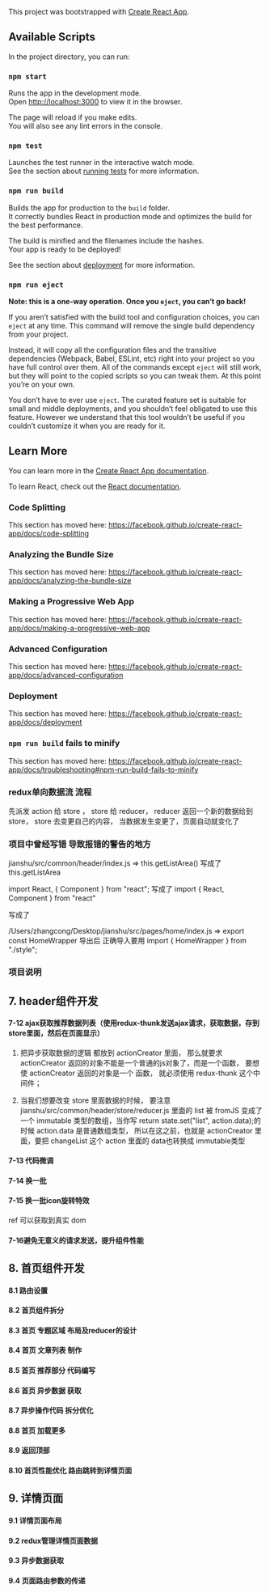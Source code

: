 This project was bootstrapped with [Create React App](https://github.com/facebook/create-react-app).

## Available Scripts

In the project directory, you can run:

### `npm start`

Runs the app in the development mode.<br />
Open [http://localhost:3000](http://localhost:3000) to view it in the browser.

The page will reload if you make edits.<br />
You will also see any lint errors in the console.

### `npm test`

Launches the test runner in the interactive watch mode.<br />
See the section about [running tests](https://facebook.github.io/create-react-app/docs/running-tests) for more information.

### `npm run build`

Builds the app for production to the `build` folder.<br />
It correctly bundles React in production mode and optimizes the build for the best performance.

The build is minified and the filenames include the hashes.<br />
Your app is ready to be deployed!

See the section about [deployment](https://facebook.github.io/create-react-app/docs/deployment) for more information.

### `npm run eject`

**Note: this is a one-way operation. Once you `eject`, you can’t go back!**

If you aren’t satisfied with the build tool and configuration choices, you can `eject` at any time. This command will remove the single build dependency from your project.

Instead, it will copy all the configuration files and the transitive dependencies (Webpack, Babel, ESLint, etc) right into your project so you have full control over them. All of the commands except `eject` will still work, but they will point to the copied scripts so you can tweak them. At this point you’re on your own.

You don’t have to ever use `eject`. The curated feature set is suitable for small and middle deployments, and you shouldn’t feel obligated to use this feature. However we understand that this tool wouldn’t be useful if you couldn’t customize it when you are ready for it.

## Learn More

You can learn more in the [Create React App documentation](https://facebook.github.io/create-react-app/docs/getting-started).

To learn React, check out the [React documentation](https://reactjs.org/).

### Code Splitting

This section has moved here: https://facebook.github.io/create-react-app/docs/code-splitting

### Analyzing the Bundle Size

This section has moved here: https://facebook.github.io/create-react-app/docs/analyzing-the-bundle-size

### Making a Progressive Web App

This section has moved here: https://facebook.github.io/create-react-app/docs/making-a-progressive-web-app

### Advanced Configuration

This section has moved here: https://facebook.github.io/create-react-app/docs/advanced-configuration

### Deployment

This section has moved here: https://facebook.github.io/create-react-app/docs/deployment

### `npm run build` fails to minify

This section has moved here: https://facebook.github.io/create-react-app/docs/troubleshooting#npm-run-build-fails-to-minify

### redux单向数据流 流程
先派发 action 给 store ，
store 给 reducer，
reducer 返回一个新的数据给到 store， 
store 去变更自己的内容，
当数据发生变更了，页面自动就变化了


### 项目中曾经写错 导致报错的警告的地方
jianshu/src/common/header/index.js 
=> 
this.getListArea() 写成了 this.getListArea

import React, { Component } from "react"; 写成了 import { React, Component } from "react"

<SearchInfo onMouseEnter={handleMouseEnter}> 写成了 <SearchInfo onMouseEnter={handleMouseEnter()}>

/Users/zhangcong/Desktop/jianshu/src/pages/home/index.js
=>
export const HomeWrapper 导出后 正确导入要用 import { HomeWrapper } from "./style";

### 项目说明
## 7. header组件开发
#### 7-12 ajax获取推荐数据列表（使用redux-thunk发送ajax请求，获取数据，存到store里面，然后在页面显示）

1. 把异步获取数据的逻辑 都放到 actionCreator 里面，
那么就要求 actionCreator 返回的对象不能是一个普通的js对象了，而是一个函数，
要想使 actionCreator 返回的对象是一个 函数， 就必须使用 redux-thunk 这个中间件；

2. 当我们想要改变 store 里面数据的时候， 要注意 
jianshu/src/common/header/store/reducer.js 
里面的 list 被 fromJS 变成了一个 immutable 类型的数组，当你写 return state.set("list", action.data);的时候 action.data 是普通数组类型， 所以在这之前，也就是 actionCreator 里面，要把  changeList 这个 action 里面的 data也转换成 immutable类型

#### 7-13 代码微调

#### 7-14 换一批

#### 7-15 换一批icon旋转特效
ref 可以获取到真实 dom

#### 7-16避免无意义的请求发送，提升组件性能

## 8. 首页组件开发

#### 8.1 路由设置

#### 8.2 首页组件拆分

#### 8.3 首页 专题区域 布局及reducer的设计

#### 8.4 首页 文章列表 制作

#### 8.5 首页 推荐部分 代码编写

#### 8.6 首页 异步数据 获取

#### 8.7 异步操作代码 拆分优化

#### 8.8 首页 加载更多

#### 8.9 返回顶部

#### 8.10 首页性能优化 路由跳转到详情页面


## 9. 详情页面
#### 9.1 详情页面布局

#### 9.2 redux管理详情页面数据 

#### 9.3 异步数据获取

#### 9.4 页面路由参数的传递




